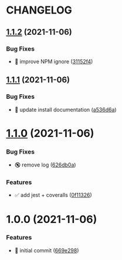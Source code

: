 # CHANGELOG

## [1.1.2](https://github.com/thierrymichel/esbuild-plugin-unprefix-core-modules/compare/v1.1.1...v1.1.2) (2021-11-06)


### Bug Fixes

* :see_no_evil: improve NPM ignore ([31152f4](https://github.com/thierrymichel/esbuild-plugin-unprefix-core-modules/commit/31152f41e507745fd4cb363f97b461517c70e186))

## [1.1.1](https://github.com/thierrymichel/esbuild-plugin-unprefix-core-modules/compare/v1.1.0...v1.1.1) (2021-11-06)


### Bug Fixes

* :memo: update install documentation ([a536d6a](https://github.com/thierrymichel/esbuild-plugin-unprefix-core-modules/commit/a536d6ad9684c7857fe004ed1d8bb0735b811f94))

# [1.1.0](https://github.com/thierrymichel/esbuild-plugin-unprefix-core-modules/compare/v1.0.0...v1.1.0) (2021-11-06)


### Bug Fixes

* :mute: remove log ([626db0a](https://github.com/thierrymichel/esbuild-plugin-unprefix-core-modules/commit/626db0a172aea1cb0832703c812dfd0148fc5a05))


### Features

* :white_check_mark: add jest + coveralls ([0f11326](https://github.com/thierrymichel/esbuild-plugin-unprefix-core-modules/commit/0f11326fa3493c75ff925b35bc0950994a6e9e8c))

# 1.0.0 (2021-11-06)


### Features

* :tada: initial commit ([669e298](https://github.com/thierrymichel/esbuild-plugin-unprefix-core-modules/commit/669e2980bfc1e11e09eb2c07d8de071e02cd913f))
